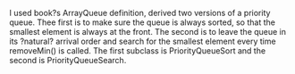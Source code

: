  I used book?s ArrayQueue definition, derived two versions of a priority queue.  Thee
first is to make sure the queue is always sorted, so that the smallest element is always at the front.
The second is to leave the queue in its ?natural? arrival order and search for the smallest element
every time removeMin() is called. The first subclass is PriorityQueueSort and the second is PriorityQueueSearch. 